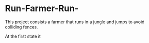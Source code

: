 # Run-Farmer-Run-
 This project consists a farmer that runs in a jungle and jumps to avoid colliding fences. 

 At the first state it 
